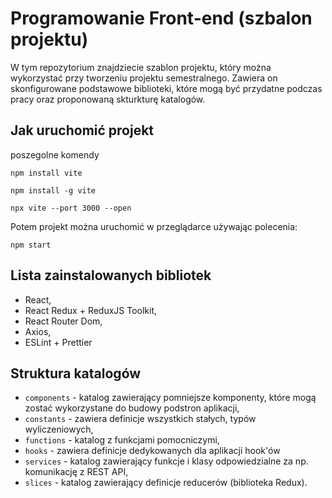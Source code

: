 # Programowanie Front-end (szbalon projektu)

W tym repozytorium znajdziecie szablon projektu, który można wykorzystać przy tworzeniu projektu semestralnego. Zawiera on skonfigurowane podstawowe biblioteki, które mogą być przydatne podczas pracy oraz proponowaną skturkturę katalogów.

## Jak uruchomić projekt
poszegolne komendy 

```shell
npm install vite
```


```shell
npm install -g vite
```


```shell
npx vite --port 3000 --open
```

Potem projekt można uruchomić w przeglądarce używając polecenia:
```shell
npm start
```

## Lista zainstalowanych bibliotek

* React,
* React Redux + ReduxJS Toolkit,
* React Router Dom,
* Axios,
* ESLint + Prettier

## Struktura katalogów

* `components` - katalog zawierający pomniejsze komponenty, które mogą zostać wykorzystane do budowy podstron aplikacji,
* `constants` - zawiera definicje wszystkich stałych, typów wyliczeniowych,
* `functions` - katalog z funkcjami pomocniczymi,
* `hooks` - zawiera definicje dedykowanych dla aplikacji hook'ów
* `services` - katalog zawierający funkcje i klasy odpowiedzialne za np. komunikację z REST API,
* `slices` - katalog zawierający definicje reducerów (biblioteka Redux).


